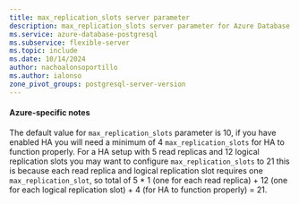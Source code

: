 ```yaml
---
title: max_replication_slots server parameter
description: max_replication_slots server parameter for Azure Database for PostgreSQL flexible server.
ms.service: azure-database-postgresql
ms.subservice: flexible-server
ms.topic: include
ms.date: 10/14/2024
author: nachoalonsoportillo
ms.author: ialonso
zone_pivot_groups: postgresql-server-version
---
```

#### Azure-specific notes

The default value for `max_replication_slots` parameter is 10, if you have enabled HA you will need a minimum of 4 `max_replication_slots` for HA to function properly. For a HA setup with 5 read replicas and 12 logical replication slots you may want to configure `max_replication_slots` to 21 this is because each read replica and logical replication slot requires one `max_replication_slot`, so total of 5 * 1 (one for each read replica) + 12 (one for each logical replication slot) + 4 (for HA to function properly) = 21.
